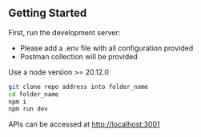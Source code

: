 
## Getting Started

First, run the development server:
 - Please add a .env file with all configuration provided
 - Postman collection will be provided

Use a node version >= 20.12.0


```bash
git clone repo address into folder_name
cd folder_name
npm i
npm run dev
```

APIs can be accessed at [http://localhost:3001](http://localhost:3001) 
